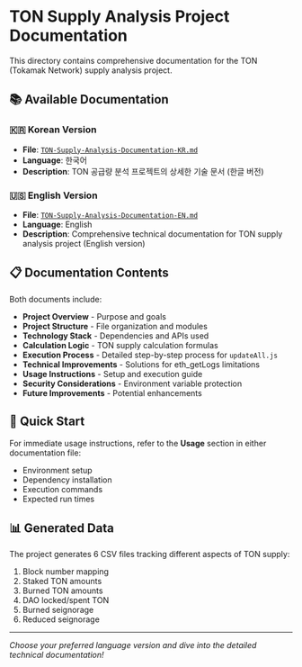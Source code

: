 # TON Supply Analysis Project Documentation

This directory contains comprehensive documentation for the TON (Tokamak Network) supply analysis project.

## 📚 Available Documentation

### 🇰🇷 Korean Version
- **File**: [`TON-Supply-Analysis-Documentation-KR.md`](./TON-Supply-Analysis-Documentation-KR.md)
- **Language**: 한국어
- **Description**: TON 공급량 분석 프로젝트의 상세한 기술 문서 (한글 버전)

### 🇺🇸 English Version
- **File**: [`TON-Supply-Analysis-Documentation-EN.md`](./TON-Supply-Analysis-Documentation-EN.md)
- **Language**: English
- **Description**: Comprehensive technical documentation for TON supply analysis project (English version)

## 📋 Documentation Contents

Both documents include:

- **Project Overview** - Purpose and goals
- **Project Structure** - File organization and modules
- **Technology Stack** - Dependencies and APIs used
- **Calculation Logic** - TON supply calculation formulas
- **Execution Process** - Detailed step-by-step process for `updateAll.js`
- **Technical Improvements** - Solutions for eth_getLogs limitations
- **Usage Instructions** - Setup and execution guide
- **Security Considerations** - Environment variable protection
- **Future Improvements** - Potential enhancements

## 🚀 Quick Start

For immediate usage instructions, refer to the **Usage** section in either documentation file:
- Environment setup
- Dependency installation
- Execution commands
- Expected run times

## 📊 Generated Data

The project generates 6 CSV files tracking different aspects of TON supply:
1. Block number mapping
2. Staked TON amounts
3. Burned TON amounts
4. DAO locked/spent TON
5. Burned seignorage
6. Reduced seignorage

---

*Choose your preferred language version and dive into the detailed technical documentation!*